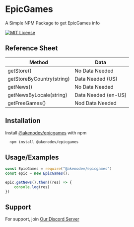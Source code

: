 
# EpicGames

A Simple NPM Package to get EpicGames info


[![MIT License](https://img.shields.io/badge/License-MIT-green.svg)](https://choosealicense.com/licenses/mit/)


## Reference Sheet

| Method             | Data                                                                |
| ----------------- | ------------------------------------------------------------------ |
| getStore() | No Data Needed |
| getStoreByCountry(string) | Data Needed (US) |
| getNews() | No Data Needed |
| getNewsByLocale(string) | Data Needed (en-US) |
| getFreeGames() | Nod Data Needed |


## Installation

Install [@akenodev/epicgames](https://www.npmjs.com/package/@akenodev/epicgames) with npm

```bash
  npm install @akenodev/epicgames
```
    
## Usage/Examples

```javascript
const EpicGames = require("@akenodev/epicgames")
const epic = new EpicGames();

epic.getNews().then((res) => {
    console.log(res)
})
```


## Support

For support, join [Our Discord Server](https://discord.gg/d9fd8CHWP3)
